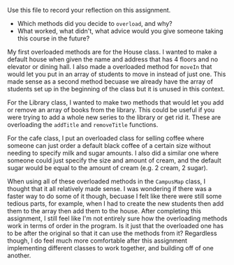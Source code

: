 Use this file to record your reflection on this assignment.

- Which methods did you decide to `overload`, and why?
- What worked, what didn't, what advice would you give someone taking this course in the future?

My first overloaded methods are for the House class. I wanted to make a default house when given the name and address that has 4 floors and no elevator or dining hall. I also made a overloaded method for `moveIn` that would let you put in an array of students to move in instead of just one. This made sense as a second method becuase we already have the array of students set up in the beginning of the class but it is unused in this context.

For the Library class, I wanted to make two methods that would let you add or remove an array of books from the library. This could be useful if you were trying to add a whole new series to the library or get rid it. These are overloading the `addTitle` and `removeTitle` functions.

For the cafe class, I put an overloaded class for selling coffee where someone can just order a default black coffee of a certain size without needing to specify milk and sugar amounts. I also did a similar one where someone could just specify the size and amount of cream, and the default sugar would be equal to the amount of cream (e.g. 2 cream, 2 sugar).

When using all of these overloaded methods in the `CampusMap` class, I thought that it all relatively made sense. I was wondering if there was a faster way to do some of it though, becuase I felt like there were still some tedious parts, for example, when I had to create the new students then add them to the array then add them to the house. After completing this assignment, I still feel like I'm not entirely sure how the overloading methods work in terms of order in the program. Is it just that the overloaded one has to be after the original so that it can use the methods from it? Regardless though, I do feel much more comfortable after this assignment implementing different classes to work together, and building off of one another.
